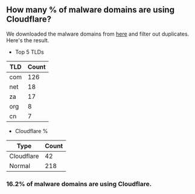 ## How many % of malware domains are using Cloudflare?


We downloaded the malware domains from [here](https://urlhaus.abuse.ch) and filter out duplicates.
Here's the result.


[//]: # (start replacement)


- Top 5 TLDs

| TLD | Count |
| --- | --- |
| com | 126 |
| net | 18 |
| za | 17 |
| org | 8 |
| cn | 7 |


- Cloudflare %

| Type | Count |
| --- | --- |
| Cloudflare | 42 |
| Normal | 218 |


### 16.2% of malware domains are using Cloudflare.